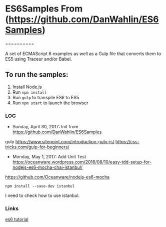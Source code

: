 # ES6Samples From (https://github.com/DanWahlin/ES6Samples)
==========

A set of ECMAScript 6 examples as well as a Gulp file that converts them to ES5 using Traceur and/or Babel.

## To run the samples:

1. Install Node.js
1. Run `npm install`
1. Run `gulp` to transpile ES6 to ES5
1. Run `npm start` to launch the browser


### LOG
- Sunday, April 30, 2017: Init from https://github.com/DanWahlin/ES6Samples

gulp
https://www.sitepoint.com/introduction-gulp-js/
https://css-tricks.com/gulp-for-beginners/

- Monday, May 1, 2017: Add Unit Test https://oceanware.wordpress.com/2016/08/10/easy-tdd-setup-for-nodejs-es6-mocha-chai-istanbul/

https://github.com/Oceanware/nodejs-es6-mocha
```
npm install --save-dev istanbul
```
I need to check how to use istanbul.

### Links
[es6 tutorial](https://www.tutorialspoint.com/es6/es6_tutorial.pdf)